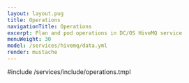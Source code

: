```yaml
---
layout: layout.pug
title: Operations
navigationTitle: Operations
excerpt: Plan and pod operations in DC/OS HiveMQ service
menuWeight: 30
model: /services/hivemq/data.yml
render: mustache
---
```


#include /services/include/operations.tmpl